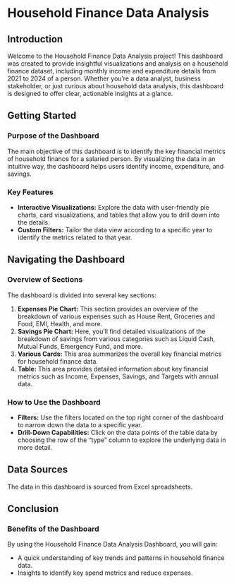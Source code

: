 # Household Finance Data Analysis

## Introduction
Welcome to the Household Finance Data Analysis project! This dashboard was created to provide insightful visualizations and analysis on a household finance dataset, including monthly income and expenditure details from 2021 to 2024 of a person. Whether you’re a data analyst, business stakeholder, or just curious about household data analysis, this dashboard is designed to offer clear, actionable insights at a glance.

## Getting Started

### Purpose of the Dashboard
The main objective of this dashboard is to identify the key financial metrics of household finance for a salaried person. By visualizing the data in an intuitive way, the dashboard helps users identify income, expenditure, and savings.

### Key Features
- **Interactive Visualizations:** Explore the data with user-friendly pie charts, card visualizations, and tables that allow you to drill down into the details.
- **Custom Filters:** Tailor the data view according to a specific year to identify the metrics related to that year.

## Navigating the Dashboard

### Overview of Sections
The dashboard is divided into several key sections:

1. **Expenses Pie Chart:** This section provides an overview of the breakdown of various expenses such as House Rent, Groceries and Food, EMI, Health, and more.
2. **Savings Pie Chart:** Here, you’ll find detailed visualizations of the breakdown of savings from various categories such as Liquid Cash, Mutual Funds, Emergency Fund, and more.
3. **Various Cards:** This area summarizes the overall key financial metrics for household finance data.
4. **Table:** This area provides detailed information about key financial metrics such as Income, Expenses, Savings, and Targets with annual data.

### How to Use the Dashboard
- **Filters:** Use the filters located on the top right corner of the dashboard to narrow down the data to a specific year.
- **Drill-Down Capabilities:** Click on the data points of the table data by choosing the row of the “type” column to explore the underlying data in more detail.

## Data Sources
The data in this dashboard is sourced from Excel spreadsheets.

## Conclusion

### Benefits of the Dashboard
By using the Household Finance Data Analysis Dashboard, you will gain:
- A quick understanding of key trends and patterns in household finance data.
- Insights to identify key spend metrics and reduce expenses.
